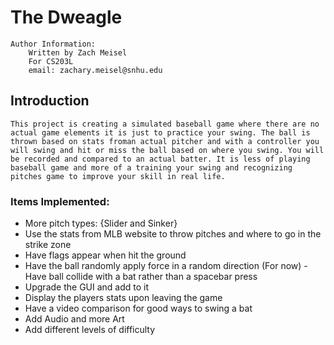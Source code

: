 The Dweagle
==========================

	Author Information:
		Written by Zach Meisel
		For CS203L
		email: zachary.meisel@snhu.edu

  Introduction
  ------------
	This project is creating a simulated baseball game where there are no actual game elements it is just to practice your swing. The ball is thrown based on stats froman actual pitcher and with a controller you will swing and hit or miss the ball based on where you swing. You will be recorded and compared to an actual batter. It is less of playing baseball game and more of a training your swing and recognizing pitches game to improve your skill in real life.

### Items Implemented: 

- More pitch types: {Slider and Sinker}
- Use the stats from MLB website to throw pitches and where to go in the strike zone
- Have flags appear when hit the ground
- Have the ball randomly apply force in a random direction (For now)
-Have ball collide with a bat rather than a spacebar press
- Upgrade the GUI and add to it
- Display the players stats upon leaving the game
- Have a video comparison for good ways to swing a bat
- Add Audio and more Art
- Add different levels of difficulty